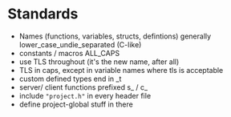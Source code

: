 # Standards

* Names (functions, variables, structs, defintions) generally lower_case_undie_separated (C-like)
* constants / macros ALL_CAPS
* use TLS throughout (it's the new name, after all)
* TLS in caps, except in variable names where tls is acceptable
* custom defined types end in \_t
* server/ client functions prefixed s\_ / c\_
* include `"project.h"` in every header file
* define project-global stuff in there
